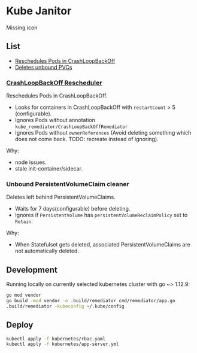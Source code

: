 # Kube Janitor
Missing icon

## List
- [Reschedules Pods in CrashLoopBackOff](#crashloopbackoff-rescheduler)
- [Deletes unbound PVCs](#unbound-persistentvolumeclaim-cleaner)

### [CrashLoopBackOff Rescheduler](pkg/remediator/crash_loop_back_off_rescheduler.go)

Reschedules Pods in CrashLoopBackOff.
- Looks for containers in CrashLoopBackOff with `restartCount` > 5 (configurable).
- Ignores Pods without annotation `kube_remediator/CrashLoopBackOffRemediator`
- Ignores Pods without `ownerReferences` (Avoid deleting something which does not come back. TODO: recreate instead of ignoring).

Why:
- node issues.
- stale init-container/sidecar. 


### Unbound PersistentVolumeClaim cleaner

Deletes left behind PersistentVolumeClaims.
- Waits for 7 days(configurable) before deleting.
- Ignores if `PersistentVolume` has `persistentVolumeReclaimPolicy` set to `Retain`.


Why:
- When Statefulset gets deleted, associated PersistentVolumeClaims are not automatically deleted.


## Development

Running locally on currently selected kubernetes cluster with go ~> 1.12.9:
```bash
go mod vendor
go build -mod vendor -o .build/remediator cmd/remediator/app.go
.build/remediator -kubeconfig ~/.kube/config 
```


## Deploy

```bash
kubectl apply -f kubernetes/rbac.yaml
kubectl apply -f kubernetes/app-server.yml
```


